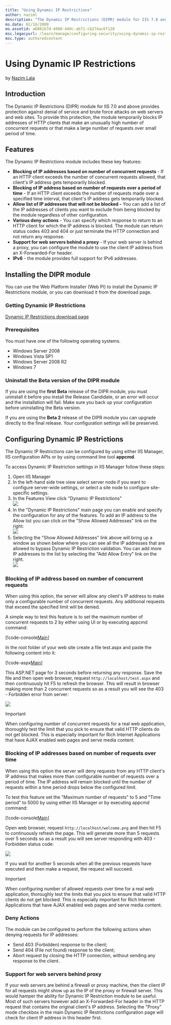 ```yaml
---
title: "Using Dynamic IP Restrictions"
author: naziml
description: "The Dynamic IP Restrictions (DIPR) module for IIS 7.0 and above provides protection against denial of service and brute force attacks on web servers and web..."
ms.date: 02/16/2009
ms.assetid: a6881b7d-4080-440c-ab71-cb274ac6f128
msc.legacyurl: /learn/manage/configuring-security/using-dynamic-ip-restrictions
msc.type: authoredcontent
---
```

Using Dynamic IP Restrictions
====================
by [Nazim Lala](https://github.com/naziml)

## Introduction

The Dynamic IP Restrictions (DIPR) module for IIS 7.0 and above provides protection against denial of service and brute force attacks on web servers and web sites. To provide this protection, the module temporarily blocks IP addresses of HTTP clients that make an unusually high number of concurrent requests or that make a large number of requests over small period of time.

## Features

The Dynamic IP Restrictions module includes these key features:

- **Blocking of IP addresses based on number of concurrent requests** - If an HTTP client exceeds the number of concurrent requests allowed, that client's IP address gets temporarily blocked.
- **Blocking of IP address based on number of requests over a period of time** - If an HTTP client exceeds the number of requests made over a specified time interval, that client's IP address gets temporarily blocked.
- **Allow list of IP addresses that will not be blocked -** You can add a list of the IP addresses of clients you want to exclude from being blocked by the module regardless of other configuration.
- **Various deny actions** - You can specify which response to return to an HTTP client for which the IP address is blocked. The module can return status codes 403 and 404 or just terminate the HTTP connection and not return any response.
- **Support for web servers behind a proxy** - If your web server is behind a proxy, you can configure the module to use the client IP address from an X-Forwarded-For header.
- **IPv6** - the module provides full support for IPv6 addresses.

## Installing the DIPR module

You can use the Web Platform Installer (Web PI) to install the Dynamic IP Restrictions module, or you can download it from the download page.

### Getting Dynamic IP Restrictions

[Dynamic IP Restrictions download page](https://www.iis.net/downloads/microsoft/dynamic-ip-restrictions)
  
### Prerequisites

You must have one of the following operating systems.

- Windows Server 2008
- Windows Vista SP1
- Windows Server 2008 R2
- Windows 7

### Uninstall the Beta version of the DIPR module

If you are using the **first** **Beta** release of the DIPR module, you must uninstall it before you install the Release Candidate, or an error will occur and the installation will fail. Make sure you back up your configuration before uninstalling the Beta version.  
  
If you are using the **Beta 2** release of the DIPR module you can upgrade directly to the final release. Your configuration settings will be preserved.

## Configuring Dynamic IP Restrictions

The Dynamic IP Restrictions can be configured by using either IIS Manager, IIS configuration APIs or by using command line tool **appcmd**.

To access Dynamic IP Restriction settings in IIS Manager follow these steps:

1. Open IIS Manager
2. In the left-hand side tree view select server node if you want to configure server-wide settings, or select a site node to configure site-specific settings.
3. In the Features View click "Dynamic IP Restrictions"  
    ![](using-dynamic-ip-restrictions/_static/image1.jpg)
4. In the "Dynamic IP Restrictions" main page you can enable and specify the configuration for any of the features. To add an IP address to the Allow list you can click on the "Show Allowed Addresses" link on the right:  
    ![](using-dynamic-ip-restrictions/_static/image3.jpg)
5. Selecting the "Show Allowed Addresses" link above will bring up a window as shown below where you can see all the IP addresses that are allowed to bypass Dynamic IP Restriction validation. You can add more IP addresses to the list by selecting the "Add Allow Entry" link on the right.  
    ![](using-dynamic-ip-restrictions/_static/image5.jpg)

### Blocking of IP address based on number of concurrent requests

When using this option, the server will allow any client's IP address to make only a configurable number of concurrent requests. Any additional requests that exceed the specified limit will be denied.

A simple way to test this feature is to set the maximum number of concurrent requests to 2 by either using UI or by executing appcmd command:

[!code-console[Main](using-dynamic-ip-restrictions/samples/sample1.cmd)]

In the root folder of your web site create a file test.aspx and paste the following content into it:

[!code-aspx[Main](using-dynamic-ip-restrictions/samples/sample2.aspx)]

This ASP.NET page for 3 seconds before returning any response. Save the file and then open web browser, request `http://localhost/test.aspx` and then continuously hit F5 to refresh the browser. This will result in browser making more than 2 concurrent requests so as a result you will see the 403 - Forbidden error from server:

[![](using-dynamic-ip-restrictions/_static/image9.png)](using-dynamic-ip-restrictions/_static/image7.png)

> [!IMPORTANT]
> When configuring number of concurrent requests for a real web application, thoroughly test the limit that you pick to ensure that valid HTTP clients do not get blocked. This is especially important for Rich Internet Applications that have AJAX enabled web pages and serve media content.

### Blocking of IP addresses based on number of requests over time

When using this option the server will deny requests from any HTTP client's IP address that makes more than configurable number of requests over a period of time. The IP address will remain blocked until the number of requests within a time period drops below the configured limit.

To test this feature set the "Maximum number of requests" to 5 and "Time period" to 5000 by using either IIS Manager or by executing appcmd command:

[!code-console[Main](using-dynamic-ip-restrictions/samples/sample3.cmd)]

Open web browser, request `http://localhost/welcome.png` and then hit F5 to continuously refresh the page. This will generate more than 5 requests over 5 seconds so as a result you will see server responding with 403 - Forbidden status code:

[![](using-dynamic-ip-restrictions/_static/image13.png)](using-dynamic-ip-restrictions/_static/image11.png)

If you wait for another 5 seconds when all the previous requests have executed and then make a request, the request will succeed.

> [!IMPORTANT]
> When configuring number of allowed requests over time for a real web application, thoroughly test the limits that you pick to ensure that valid HTTP clients do not get blocked. This is especially important for Rich Internet Applications that have AJAX enabled web pages and serve media content.

### Deny Actions

The module can be configured to perform the following actions when denying requests for IP addresses:

- Send 403 (Forbidden) response to the client;
- Send 404 (File not found) response to the client;
- Abort request by closing the HTTP connection, without sending any response to the client.

### Support for web servers behind proxy

If your web servers are behind a firewall or proxy machine, then the client IP for all requests might show up as the IP of the proxy or firewall server. This would hamper the ability for Dynamic IP Restriction module to be useful. Most of such servers however add an X-Forwarded-For header in the HTTP request that contains the original client's IP address. Selecting the "Proxy" mode checkbox in the main Dynamic IP Restrictions configuration page will check for client IP address in this header first.
